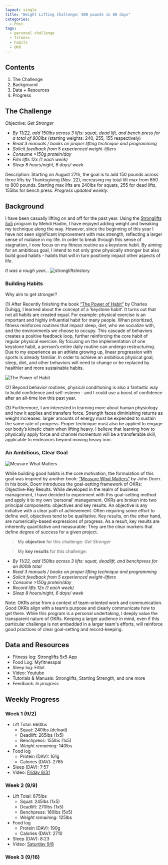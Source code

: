 ```yaml
---
layout: single
title: "Weight Lifting Challenge: 800 pounds in 88 days"
categories:
  - Post
tags:
  - personal challenge
  - fitness
  - habits
  - OKR
---
```


## Contents
 
 1. The Challenge
 2. Background 
 3. Data + Resources
 4. Progress

## The Challenge

Objective: _Get Stronger_
 * _By 11/22, add 150lbs across 3 lifts: squat, dead lift, and bench press for a total of 800lbs_ (starting weights: 240, 255, 155 respectively)
 * _Read 3 manuals / books on proper lifting technique and programming_
 * _Solicit feedback from 5 experienced weight-lifters_
 * _Consume >150g protein/day_
 * _Film lifts 12x (1 each week)_
 * _Sleep 8 hours/night, 6 days/ week_

 Description: Starting on August 27th, the goal is to add 150 pounds across three lifts by Thanksgiving (Nov. 22), increasing my total lift max from 650 to 800 pounds. Starting max lifts are 240lbs for squats, 255 for dead lifts, 155lbs for bench press.  _Progress updated weekly._

## Background

I have been casually lifting on and off for the past year. Using the [Stronglifts 5x5](https://stronglifts.com/) program by Mehdi Hadim, I have enjoyed adding weight and tweaking my technique along the way. However, since the beginning of this year I have not seen significant improvement with max strength, reflecting a larger sense of malaise in my life. In order to break through this sense of stagnation, I now focus on my fitness routine as a keystone habit. By aiming for an ambitious goal, I intend to not only grow physically stronger but also build good habits - habits that will in turn positively impact other aspects of life. 

_It was a rough year..._ ![strongliftshistory](/assets/images/strongliftshistory.png)

### Building Habits

Why aim to get stronger? 

(1) After Recently finishing the book [“The Power of Habit”](https://charlesduhigg.com/the-power-of-habit/) by Charles Duhigg, I learned about the concept of a ‘keystone habit’. It turns out that not all habits are created equal. For example: physical exercise is an important and highly influential habit for many people. When prioritized, fitness reinforces routines that impact sleep, diet, who we socialize with, and the environments we choose to occupy. This cascade of behaviors creates a positive feedback loop, further reinforcing the core habit of regular physical exercise. By focusing on the implementation of one keystone habit, a person’s entire daily routine can undergo restructuring. Due to my experience as an athlete growing up, linear progression with sports is already familiar. In order to achieve an ambitious physical goal, sleep, diet, and other behaviors will need to change or be replaced by healthier and more sustainable habits.

![The Power of Habit](/assets/images/powerofhabitimage.jpg)

(2) Beyond behavior routines, physical conditioning is also a fantastic way to build confidence and self-esteem - and I could use a boost of confidence after an all-time low this past year. 

(3) Furthermore, I am interested in learning more about human physiology and how it applies and transfers force. Strength faces diminishing returns as weight increases: larger amounts of energy must be expended to sustain the same rate of progress. Proper technique must also be applied to engage our body’s kinetic chain when lifting heavy. I believe that learning how to physically apply force and channel momentum will be a transferable skill, applicable to endeavors beyond moving heavy iron.

### An Ambitious, Clear Goal

![Measure What Matters](/assets/images/measurewhatmattersimage.jpeg)

While building good habits is the core motivation, the formulation of this goal was inspired by another book: [“Measure What Matters”](https://www.whatmatters.com/) by John Doerr. In his book, Doerr introduces the goal-setting framework of OKRs: Objective-Key Results. While developed in the realm of business management, I have decided to experiment with this goal-setting method and apply it to my own ‘personal’ management. OKRs are broken into two principal components: objectives and key results. An objective is any initiative with a clear path of achievement. Often requiring some effort to define well, objectives tend to be qualitative. Key results, on the other hand, are numerically-based expressions of progress. As a result, key results are inherently quantitative and measurable. They are the clear markers that define degree of success for a given project.

> My **objective** for this challenge: _Get Stronger_

> My **key results** for this challenge:
 * _By 11/22, add 150lbs across 3 lifts: squat, deadlift, and benchpress for an 800lb total_
 * _Read 3 manuels / books on proper lifting technique and programming_
 * _Solicit feedback from 5 experienced weight-lifters_
 * _Consume >150g protein/day_
 * _Record lifts 12x (1 each week)_
 * _Sleep 8 hours/night, 6 days/ week_

Note: OKRs arise from a context of team-oriented work and communication. Good OKRs align with a team’s purpose and clearly communicate how to get there. While this program is a personal undertaking, I deeply value the transparent nature of OKRs. Keeping a larger audience in mind, even if this particular challenge is not embedded in a larger team's efforts, will reinforce good practices of clear goal-setting and record-keeping.

## Data and Resources

 * Fitness log: Stronglifts 5x5 App
 * Food Log: Myfitnesspal
 * Sleep log: Fitbit
 * Video: Youtube
 * Tutorials & Manuals: Stronglifts, Starting Strength, and one more
 * Feedback: _In progress_

## Weekly Progress 

### Week 1 (9/2)

 * Lift Total: 660lbs
   * Squat: 240lbs (deload)
   * Deadlift: 265lbs (1x5)
   * Benchpress: 155lbs (1x5)
   * _Weight remaining:_ 140lbs
 * Food log
   * Protein (DAV): 161g
   * Calories (DAV): 2765
 * Sleep (DAV): 7:57
 * Video:
 	[Friday 8/31](https://www.youtube.com/watch?v=WtfAwK4DsyQ&t=178s)

### Week 2 (9/9)

 * Lift Total: 675lbs
   * Squat: 245lbs (1x5)
   * Deadlift: 270lbs (1x5)
   * Benchpress: 160lbs (5x5)
   * _Weight remaining:_ 125lbs
 * Food log
   * Protein (DAV): 190g
   * Calories (DAV): 2710
 * Sleep (DAV): 8:23
 * Video:
 	[Saturday 9/8](https://www.youtube.com/watch?v=f6t-gu9pBUY)

### Week 3 (9/16)



